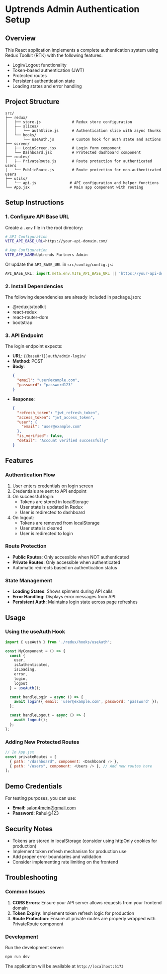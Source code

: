 # Uptrends Admin Authentication Setup

## Overview
This React application implements a complete authentication system using Redux Toolkit (RTK) with the following features:

- Login/Logout functionality
- Token-based authentication (JWT)
- Protected routes
- Persistent authentication state
- Loading states and error handling

## Project Structure

```
src/
├── redux/
│   ├── store.js              # Redux store configuration
│   ├── slices/
│   │   └── authSlice.js      # Authentication slice with async thunks
│   └── hooks/
│       └── useAuth.js        # Custom hook for auth state and actions
├── screen/
│   ├── LoginScreen.jsx       # Login form component
│   └── Dashboard.jsx         # Protected dashboard component
├── routes/
│   ├── PrivateRoute.js       # Route protection for authenticated users
│   └── PublicRoute.js        # Route protection for non-authenticated users
├── utils/
│   └── api.js               # API configuration and helper functions
└── App.jsx                  # Main app component with routing
```

## Setup Instructions

### 1. Configure API Base URL
Create a `.env` file in the root directory:

```bash
# API Configuration
VITE_API_BASE_URL=https://your-api-domain.com/

# App Configuration
VITE_APP_NAME=Uptrends Partners Admin
```

Or update the `API_BASE_URL` in `src/config/config.js`:

```javascript
API_BASE_URL: import.meta.env.VITE_API_BASE_URL || 'https://your-api-domain.com/',
```

### 2. Install Dependencies
The following dependencies are already included in package.json:
- @reduxjs/toolkit
- react-redux
- react-router-dom
- bootstrap

### 3. API Endpoint
The login endpoint expects:
- **URL**: `{{baseUrl}}auth/admin-login/`
- **Method**: POST
- **Body**: 
  ```json
  {
    "email": "user@example.com",
    "password": "password123"
  }
  ```
- **Response**:
  ```json
  {
    "refresh_token": "jwt_refresh_token",
    "access_token": "jwt_access_token",
    "user": {
      "email": "user@example.com"
    },
    "is_verified": false,
    "detail": "Account verified successfully"
  }
  ```

## Features

### Authentication Flow
1. User enters credentials on login screen
2. Credentials are sent to API endpoint
3. On successful login:
   - Tokens are stored in localStorage
   - User state is updated in Redux
   - User is redirected to dashboard
4. On logout:
   - Tokens are removed from localStorage
   - User state is cleared
   - User is redirected to login

### Route Protection
- **Public Routes**: Only accessible when NOT authenticated
- **Private Routes**: Only accessible when authenticated
- Automatic redirects based on authentication status

### State Management
- **Loading States**: Shows spinners during API calls
- **Error Handling**: Displays error messages from API
- **Persistent Auth**: Maintains login state across page refreshes

## Usage

### Using the useAuth Hook
```javascript
import { useAuth } from './redux/hooks/useAuth';

const MyComponent = () => {
  const { 
    user, 
    isAuthenticated, 
    isLoading, 
    error, 
    login, 
    logout 
  } = useAuth();

  const handleLogin = async () => {
    await login({ email: 'user@example.com', password: 'password' });
  };

  const handleLogout = async () => {
    await logout();
  };
};
```

### Adding New Protected Routes
```javascript
// In App.jsx
const privateRoutes = [
  { path: "/dashboard", component: <Dashboard /> },
  { path: "/users", component: <Users /> }, // Add new routes here
];
```

## Demo Credentials
For testing purposes, you can use:
- **Email**: salon4mein@gmail.com
- **Password**: Rahul@123

## Security Notes
- Tokens are stored in localStorage (consider using httpOnly cookies for production)
- Implement token refresh mechanism for production use
- Add proper error boundaries and validation
- Consider implementing rate limiting on the frontend

## Troubleshooting

### Common Issues
1. **CORS Errors**: Ensure your API server allows requests from your frontend domain
2. **Token Expiry**: Implement token refresh logic for production
3. **Route Protection**: Ensure all private routes are properly wrapped with PrivateRoute component

### Development
Run the development server:
```bash
npm run dev
```

The application will be available at `http://localhost:5173`
